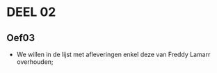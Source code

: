 # DEEL 02
## Oef03
* We willen in de lijst met afleveringen enkel deze van Freddy Lamarr overhouden;
